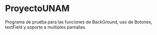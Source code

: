 # ProyectoUNAM
Programa de prueba para las funciones de BackGround, uso de Botones, textField y soporte a multiples pantallas.
